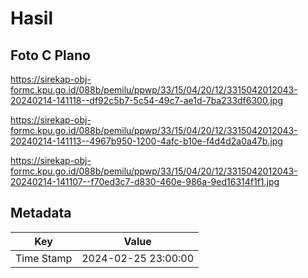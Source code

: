 # Hasil

## Foto C Plano

https://sirekap-obj-formc.kpu.go.id/088b/pemilu/ppwp/33/15/04/20/12/3315042012043-20240214-141118--df92c5b7-5c54-49c7-ae1d-7ba233df6300.jpg

https://sirekap-obj-formc.kpu.go.id/088b/pemilu/ppwp/33/15/04/20/12/3315042012043-20240214-141113--4967b950-1200-4afc-b10e-f4d4d2a0a47b.jpg

https://sirekap-obj-formc.kpu.go.id/088b/pemilu/ppwp/33/15/04/20/12/3315042012043-20240214-141107--f70ed3c7-d830-460e-986a-9ed16314f1f1.jpg


## Metadata

| Key        | Value               |
| ---------- | ------------------- |
| Time Stamp | 2024-02-25 23:00:00 |



